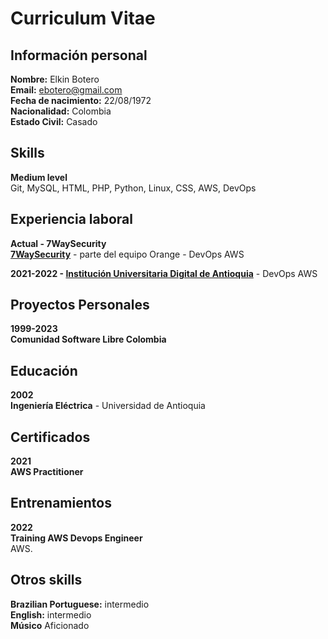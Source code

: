 # Curriculum Vitae

## Información personal

**Nombre:** Elkin Botero <br>
**Email:** ebotero@gmail.com  <br>
**Fecha de nacimiento:** 22/08/1972  <br>
**Nacionalidad:** Colombia  <br>
**Estado Civil:** Casado  <br>

## Skills

**Medium level** <br>
Git, MySQL, HTML, PHP, Python, Linux,  CSS, AWS, DevOps

## Experiencia laboral

**Actual - 7WaySecurity** <br>
**<a href="https://www.7waysecurity.co">7WaySecurity</a>** - parte del equipo Orange - DevOps AWS 

**<p>2021-2022 - <a href="https://www.iudigital.edu.co">Institución Universitaria Digital de Antioquia</a>** - DevOps AWS
## Proyectos Personales

**1999-2023** <br>
**Comunidad Software Libre Colombia** 


## Educación

**2002** <br>
**Ingeniería Eléctrica** - Universidad de Antioquia


## Certificados

**2021**<br>
**AWS Practitioner** <br>

## Entrenamientos

**2022** <br>
**Training AWS Devops Engineer** <br>
AWS.



## Otros skills

**Brazilian Portuguese:** intermedio <br>
**English:** intermedio <br>
**Músico** Aficionado
